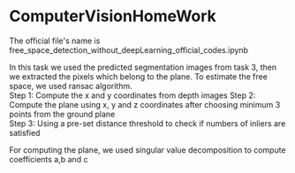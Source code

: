 # ComputerVisionHomeWork

The official file's name is free_space_detection_without_deepLearning_official_codes.ipynb


In this task we used the predicted segmentation images from task 3, then we extracted the pixels which belong to the plane.
To estimate the free space, we used ransac algorithm.    
Step 1: Compute the x and y coordinates from depth images
Step 2: Compute the plane using x, y and z coordinates after choosing minimum 3 points from the ground plane    
Step 3: Using a pre-set distance threshold to check if numbers of inliers are satisfied     

For computing the plane, we used singular value decomposition to compute coefficients a,b and c
